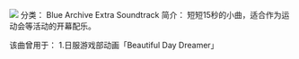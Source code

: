 ![](//static.kivo.wiki/images/music/cover/c9lGTL8LEcGx4MZhWJxVzCjebeJarGB5.jpg)
分类： Blue Archive Extra Soundtrack
简介：
短短15秒的小曲，适合作为运动会等活动的开幕配乐。

该曲曾用于：
1.日服游戏部动画「Beautiful Day Dreamer」
